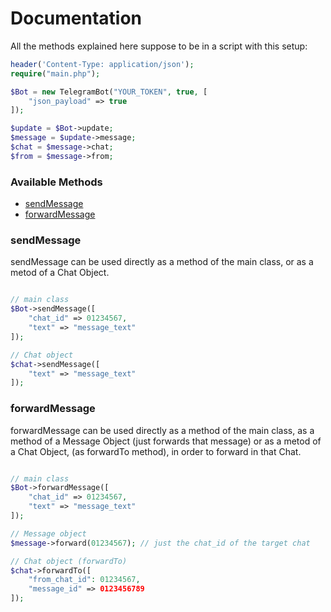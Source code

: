 # Documentation

All the methods explained here suppose to be in a script with this setup:
```php
header('Content-Type: application/json');
require("main.php");

$Bot = new TelegramBot("YOUR_TOKEN", true, [
    "json_payload" => true
]);

$update = $Bot->update;
$message = $update->message;
$chat = $message->chat;
$from = $message->from;
```

### Available Methods
   * [sendMessage](#sendMessage)
   * [forwardMessage](#forwardMessage)

### sendMessage
sendMessage can be used directly as a method of the main class, or as a metod of a Chat Object.

```php

// main class
$Bot->sendMessage([
    "chat_id" => 01234567,
    "text" => "message_text"
]);

// Chat object
$chat->sendMessage([
    "text" => "message_text"
]);
```

### forwardMessage
forwardMessage can be used directly as a method of the main class, as a method of a Message Object (just forwards that message) or as a metod of a Chat Object, (as forwardTo method), in order to forward in that Chat.

```php

// main class
$Bot->forwardMessage([
    "chat_id" => 01234567,
    "text" => "message_text"
]);

// Message object
$message->forward(01234567); // just the chat_id of the target chat

// Chat object (forwardTo)
$chat->forwardTo([
    "from_chat_id": 01234567,
    "message_id" => 0123456789
]);
```
